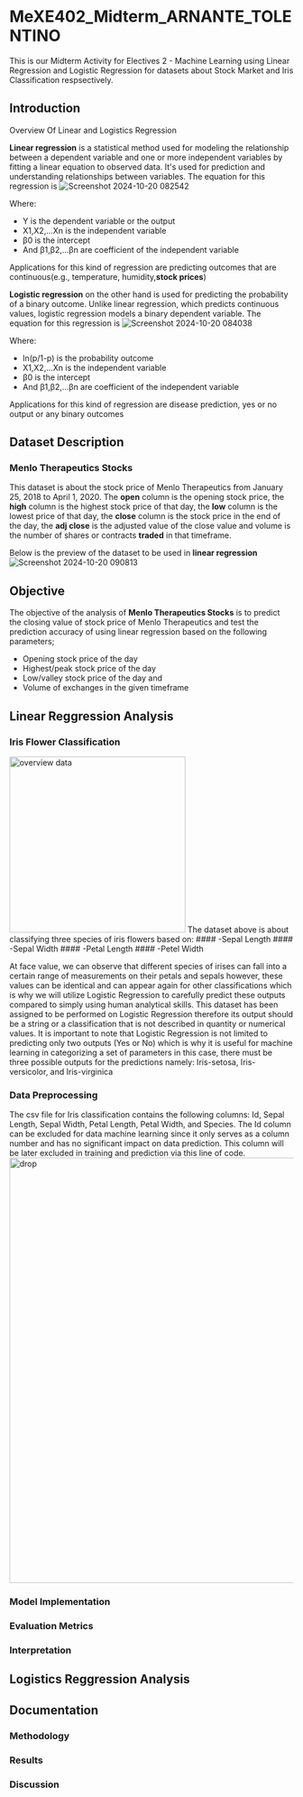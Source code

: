 # MeXE402_Midterm_ARNANTE_TOLENTINO
This is our Midterm Activity for Electives 2 - Machine Learning using Linear Regression and Logistic Regression for datasets about Stock Market and Iris Classification respsectively.

## **Introduction**
Overview Of Linear and Logistics Regression

**Linear regression** is a statistical method used for modeling the relationship between a dependent variable and one or more independent variables by fitting a linear equation to observed data. It's used for prediction and understanding relationships between variables. The equation for this regression is
![Screenshot 2024-10-20 082542](https://github.com/user-attachments/assets/ccee4100-8a31-4cd9-8828-c32fd4df4a4d)


Where:
- Y is the dependent variable or the output
- X1​,X2​,...Xn is the independent variable
- β0​ is the intercept 
- And β1​,β2​,...βn​ are coefficient of the independent variable

Applications for this kind of regression are predicting outcomes that are continuous(e.g., temperature, humidity,**stock prices**)



**Logistic regression** on the other hand is used for predicting the probability of a binary outcome. Unlike linear regression, which predicts continuous values, logistic regression models a binary dependent variable. The equation for this regression is
![Screenshot 2024-10-20 084038](https://github.com/user-attachments/assets/c66c5b76-c0e0-47b2-9bb5-87f9f11aa3d1)

Where:
- ln(p/1-p) is the probability outcome
- X1​,X2​,...Xn is the independent variable
- β0​ is the intercept 
- And β1​,β2​,...βn​ are coefficient of the independent variable

Applications for this kind of regression are disease prediction, yes or no output or any binary outcomes


## **Dataset Description**
### Menlo Therapeutics Stocks

This dataset is about the stock price of Menlo Therapeutics from January 25, 2018 to April 1, 2020. The **open** column is the opening stock price, the **high** column is the highest stock price of that day, the **low** column is the lowest price of that day, the **close** column is the stock price in the end of the day, the **adj close** is the adjusted value of the close value and volume is the number of shares or contracts **traded** in that timeframe.

Below is the preview of the dataset to be used in **linear regression**
![Screenshot 2024-10-20 090813](https://github.com/user-attachments/assets/ed8b1609-8424-428b-bb3b-115aa1f2e63d)



## **Objective**

The objective of the analysis of **Menlo Therapeutics Stocks** is to predict the closing value of stock price of Menlo Therapeutics and test the prediction accuracy of using linear regression based on the following parameters;
- Opening stock price of the day
- Highest/peak stock price of the day
- Low/valley stock price of the day and
- Volume of exchanges in the given timeframe



## **Linear Reggression Analysis**
### Iris Flower Classification
<img width="312" alt="overview data" src="https://github.com/user-attachments/assets/40117692-6ddd-46ea-a2e7-6c1056d09fe3">
The dataset above is about classifying three species of iris flowers based on: 
#### -Sepal Length 
#### -Sepal Width
#### -Petal Length 
#### -Petel Width

  At face value, we can observe that different species of irises can fall into a certain range of measurements on their petals and sepals however, these values can be identical and can appear again for other classifications which is why we will utilize Logistic Regression to carefully predict these outputs compared to simply using human analytical skills. This dataset has been assigned to be performed on Logistic Regression therefore its output should be a string or a classification that is not described in quantity or numerical values. 
  It is important to note that Logistic Regression is not limited to predicting only two outputs (Yes or No) which is why it is useful for machine learning in categorizing a set of parameters in this case, there must be three possible outputs for the predictions namely: Iris-setosa, Iris-versicolor, and Iris-virginica
### Data Preprocessing
  The csv file for Iris classification contains the following columns: Id, Sepal Length, Sepal Width, Petal Length, Petal Width, and Species. The Id column can be excluded for data machine learning since it only serves as a column number and has no significant impact on data prediction. This column will be later excluded in training and prediction via this line of code.
<img width="754" alt="drop" src="https://github.com/user-attachments/assets/2c03dca0-37d7-476d-9449-0bd46ca09eb2">

### Model Implementation

### Evaluation Metrics

### Interpretation


## **Logistics Reggression Analysis**


## Documentation

### Methodology

### Results

### Discussion

